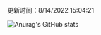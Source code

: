 
  更新时间：8/14/2022 15:04:21
	
  ![Anurag's GitHub stats](https://github-readme-stats.vercel.app/api?username=chendj89&theme=gruvbox&show_icons=true)